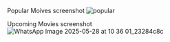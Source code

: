Popular Moives screenshot
![popular](https://github.com/user-attachments/assets/614a5482-6a1c-4a07-a15c-14a28eef7851)

Upcoming Movies screenshot
![WhatsApp Image 2025-05-28 at 10 36 01_23284c8c](https://github.com/user-attachments/assets/8f455b11-d2ee-4bc1-8686-0e379e2b5e16)

